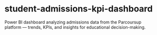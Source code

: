 # student-admissions-kpi-dashboard
Power BI dashboard analyzing admissions data from the Parcoursup platform — trends, KPIs, and insights for educational decision-making.
